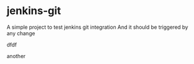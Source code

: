 # jenkins-git

A simple project to test jenkins git integration
And it should be triggered by any change

dfdf

another

